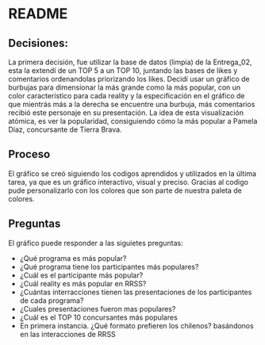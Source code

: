 # README
## Decisiones:
La primera decisión, fue utilizar la base de datos (limpia) de la Entrega_02, esta la extendí de un TOP 5 a un TOP 10, juntando las bases de likes y comentarios ordenandolas priorizando los likes. 
Decidí usar un gráfico de burbujas para dimensionar la más grande como la más popular, con un color característico para cada reality y la especificación en el gráfico de que mientrás más a la derecha se encuentre una burbuja, más comentarios recibió este personaje en su presentación. 
La idea de esta visualización atómica, es ver la popularidad, consiguiendo cómo la más popular a Pamela Díaz, concursante de Tierra Brava.
## Proceso
El gráfico se creó siguiendo los codigos aprendidos y utilizados en la última tarea, ya que es un gráfico interactivo, visual y preciso. Gracias al codigo pude personalizarlo con los colores que son parte de nuestra paleta de colores.
## Preguntas 
El gráfico puede responder a las siguietes preguntas:
* ¿Qué programa es más popular?
* ¿Qué programa tiene los participantes más populares?
* ¿Cuál es el participante más popular?
* ¿Cuál reality es más popular en RRSS?
* ¿Cuántas interracciones tienen las presentaciones de los participantes de cada programa?
* ¿Cuales presentaciones fueron mas populares?
* ¿Cuál es el TOP 10 concursantes más populares
* En primera instancia. ¿Qué formato prefieren los chilenos? basándonos en las interacciones de RRSS

